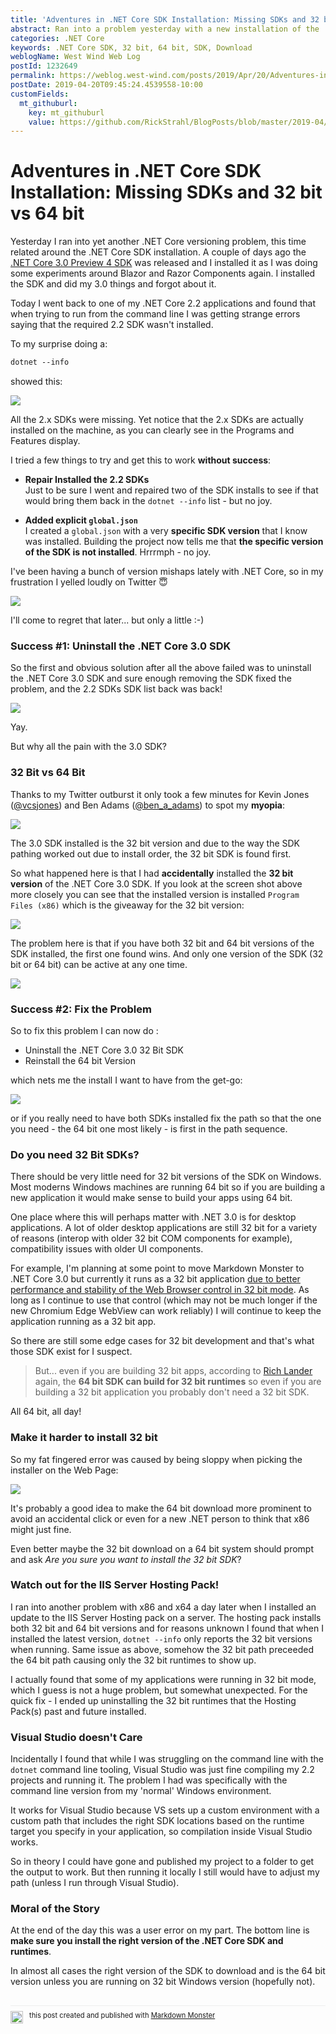 ```yaml
---
title: 'Adventures in .NET Core SDK Installation: Missing SDKs and 32 bit vs 64 bit'
abstract: Ran into a problem yesterday with a new installation of the .NET Core 3.0 Preview 4 installation. Installed the new preview and found that all of my .NET Core 2.x SDKs were no longer showing. A lot of back and forth later I found that I accidentally installed the wrong bitness SDK - 32 bit vs 64 bit. Here's a quick overview of how and why and why you probably NEVER want to install the 32 bit SDK.
categories: .NET Core
keywords: .NET Core SDK, 32 bit, 64 bit, SDK, Download
weblogName: West Wind Web Log
postId: 1232649
permalink: https://weblog.west-wind.com/posts/2019/Apr/20/Adventures-in-NET-SDK-Installation-SDKs-not-Showing-Up
postDate: 2019-04-20T09:45:24.4539558-10:00
customFields:
  mt_githuburl:
    key: mt_githuburl
    value: https://github.com/RickStrahl/BlogPosts/blob/master/2019-04/Adventures-in-.NET-SDK-Installation-SDKs-not-Showing-Up/AdventuresInNetSdkInstallationSdksNotShowingUp.md
---
```

# Adventures in .NET Core SDK Installation: Missing SDKs and 32 bit vs 64 bit


Yesterday I ran into yet another .NET Core versioning problem, this time related around the .NET Core SDK installation. A couple of days ago the [.NET Core 3.0 Preview 4 SDK](https://dotnet.microsoft.com/download/dotnet-core/3.0) was released and I installed it as I was doing some experiments around Blazor and Razor Components again. I installed the SDK and did my 3.0 things and forgot about it.

Today I went back to one of my .NET Core 2.2 applications and found that when trying to run from the command line I was getting strange errors saying that the required 2.2 SDK wasn't installed.

To my surprise doing a:

```ps
dotnet --info
```

showed this:

![](NetCore30Missing22.png)

All the 2.x SDKs were missing. Yet notice that the 2.x SDKs are actually installed on the machine, as you can clearly see in the Programs and Features display.

I tried a few things to try and get this to work **without success**:

* **Repair Installed the 2.2 SDKs**  
Just to be sure I went and repaired two of the SDK installs to see if that would bring them back in the `dotnet --info` list - but no joy.

* **Added explicit `global.json`**  
I created a `global.json` with a very **specific SDK version** that I know was installed. Building the project now tells me that **the specific version of the SDK is not installed**. Hrrrmph - no joy.

I've been having a bunch of version mishaps lately with .NET Core, so in my frustration I yelled loudly on Twitter :innocent:

![](TwitterFrustration.jpg)

I'll come to regret that later... but only a little :-)

### Success #1: Uninstall the .NET Core 3.0 SDK
So the first and obvious solution after all the above failed was to uninstall the .NET Core 3.0 SDK and sure enough removing the SDK fixed the problem, and the 2.2 SDKs SDK list back was back!

![](OldSdksWorkingAgain.png)

Yay. 

But why all the pain with the 3.0 SDK?

### 32 Bit vs 64 Bit
Thanks to my Twitter outburst it only took a few minutes for Kevin Jones ([@vcsjones](https://twitter.com/vcsjones)) and Ben Adams ([@ben_a_adams](https://twitter.com/ben_a_adams)) to spot my **myopia**:

[![](32BitTwitterHelp.jpg)](https://twitter.com/vcsjones/status/1119439213580173312)

The 3.0 SDK installed is the 32 bit version and due to the way the SDK pathing worked out due to install order, the 32 bit SDK is found first.

So what happened here is that I had **accidentally** installed the **32 bit version** of the .NET Core 3.0 SDK.  If you look at the screen shot above more closely you can see that the installed version is installed `Program Files (x86)` which is the giveaway for the 32 bit version:

![](32bitVersionofSdk.png)


The problem here is that if you have both 32 bit and 64 bit versions of the SDK installed, the first one found wins. And only one version of the SDK (32 bit or 64 bit) can be active at any one time. 

![](OneOneVersion3264.png)

### Success #2: Fix the Problem
So to fix this problem I can now do :

* Uninstall the .NET Core 3.0 32 Bit SDK
* Reinstall the 64 bit Version

which nets me the install I want to have from the get-go:

![](Net30InstalledProperlyWith22CommandLine.png)

or if you really need to have both SDKs installed fix the path so that the one you need - the 64 bit one most likely - is first in the path sequence.

### Do you need 32 Bit SDKs?
There should be very little need for 32 bit versions of the SDK on Windows. Most moderns Windows machines are running 64 bit so if you are building a new application it would make sense to build your apps using 64 bit.

One place where this will perhaps matter with .NET 3.0 is for desktop applications. A lot of older desktop applications are still 32 bit for a variety of reasons (interop with older 32 bit COM components for example), compatibility issues with older UI components.

For example, I'm planning at some point to move Markdown Monster to .NET Core 3.0 but currently it runs as a 32 bit application [due to better performance and stability of the Web Browser control in 32 bit mode](https://weblog.west-wind.com/posts/2016/dec/23/downgrading-a-net-applications-from-64-bit-to-32-bit-for-the-webbrowser-control). As long as I continue to use that control (which may not be much longer if the new Chromium Edge WebView can work reliably) I will continue to keep the application running as a 32 bit app.

So there are still some edge cases for 32 bit development and that's what those SDK exist for I suspect.

> But... even if you are building 32 bit apps, according to [Rich Lander](https://twitter.com/runfaster2000) again, the **64 bit SDK can build for 32 bit runtimes** so even if you are building a 32 bit application you probably don't need a 32 bit SDK.

All 64 bit, all day!

### Make it harder to install 32 bit
So my fat fingered error was caused by being sloppy when picking the installer on the Web Page:

![](DownloadLinks3264bit.png)

It's probably a good idea to make the 64 bit download more prominent to avoid an accidental click or even for a new .NET person to think that x86 might just fine. 

Even better maybe the 32 bit download on a 64 bit system should prompt and ask *Are you sure you want to install the 32 bit SDK*?

### Watch out for the IIS Server Hosting Pack!
I ran into another problem with x86 and x64 a day later when I installed an update to the IIS Server Hosting pack on a server. The hosting pack installs both 32 bit and 64 bit versions and for reasons unknown I found that when I installed the latest version, `dotnet --info` only reports the 32 bit versions when running. Same issue as above, somehow the 32 bit path preceeded the 64 bit path causing only the 32 bit runtimes to show up.

I actually found that some of my applications were running in 32 bit mode, which I guess is not a huge problem, but somewhat unexpected. For the quick fix - I ended up uninstalling the 32 bit runtimes that the Hosting Pack(s) past and future installed.


### Visual Studio doesn't Care
Incidentally I found that while I was struggling on the command line with the `dotnet` command line tooling, Visual Studio was just fine compiling my 2.2 projects and running it. The problem I had was specifically with the command line version from my 'normal' Windows environment.

It works for Visual Studio because VS sets up a custom environment with a custom path that includes the right SDK locations based on the runtime target you specify in your application, so compilation inside Visual Studio works.

So in theory I could have gone and published my project to a folder to get the output to work. But then running it locally I still would have to adjust my path (unless I run through Visual Studio).

### Moral of the Story
At the end of the day this was a user error on my part. The bottom line is **make sure you install the right version of the .NET Core SDK and runtimes**. 

In almost all cases the right version of the SDK to download and  is the 64 bit version unless you are running on 32 bit Windows version (hopefully not).

<div style="margin-top: 30px;font-size: 0.8em;
            border-top: 1px solid #eee;padding-top: 8px;">
    <img src="https://markdownmonster.west-wind.com/favicon.png"
         style="height: 20px;float: left; margin-right: 10px;"/>
    this post created and published with 
    <a href="https://markdownmonster.west-wind.com" 
       target="top">Markdown Monster</a> 
</div>